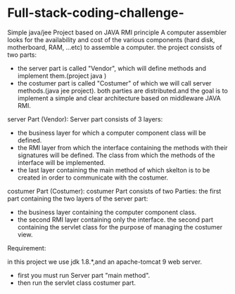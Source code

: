 # Full-stack-coding-challenge-
Simple java/jee Project based on JAVA RMI principle 
A computer assembler looks for the availability and cost of the various components (hard disk, motherboard, RAM, ...etc) to assemble a computer.
the project consists of two parts:
-  the server part is called "Vendor", which will define methods and implement them.(project java )
- the costumer part is called "Costumer" of which we will call server methods.(java jee project).
both parties are distributed.and the goal is to implement a simple and clear architecture based on middleware JAVA RMI.

 server Part (Vendor):
Server part consists of 3 layers:
- the business layer for which a computer component class will be defined.
- the RMI layer from which the interface containing the methods with their signatures will be defined. The class from which the methods of the interface will be implemented.
- the last layer containing the main method of which skelton is to be created in order to communicate with the costumer. 

costumer Part (Costumer):
costumer Part consists of two Parties:
the first part containing the two layers of the server part:
- the business layer containing the computer component class.
- the second RMI layer containing only the interface.
the second part containing the servlet class for the purpose of managing the costumer view.

 Requirement:
 
 in this project we use jdk 1.8.*,and an apache-tomcat 9 web server.
- first you must run Server part "main method".
- then run the servlet class costumer part.

